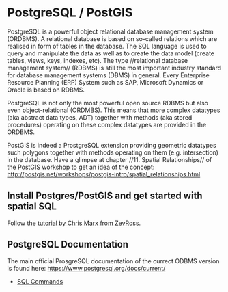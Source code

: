 
# PostgreSQL / PostGIS

PostgreSQL is a powerful object relational database management system (ORDBMS). A relational database is based on so-called relations which are realised in form of tables in the database. The SQL language is used to query and manipulate the data as well as to create the data model (create tables, views, keys, indexes, etc). The type //relational database management system// (RDBMS) is still the most important industry standard for database management systems (DBMS) in general. Every Enterprise Resource Planning (ERP) System such as SAP, Microsoft Dynamics or Oracle is based on RDBMS.

PostgreSQL is not only the most powerful open source RDBMS but also even object-relational (ORDMBS). This means that more complex datatypes (aka abstract data types, ADT) together with methods (aka stored procedures) operating on these complex datatypes are provided in the ORDBMS.

PostGIS is indeed a ProstgreSQL extension providing geometric datatypes such polygons together with methods operating on them (e.g. intersection) in the database. Have a glimpse at chapter //11. Spatial Relationships// of the PostGIS workshop to get an idea of the concept: 
http://postgis.net/workshops/postgis-intro/spatial_relationships.html


## Install Postgres/PostGIS and get started with spatial SQL

Follow the [tutorial by Chris Marx from ZevRoss](http://zevross.com/blog/2019/12/04/install-postgres-postgis-and-get-started-with-spatial-sql/).

## PostgreSQL Documentation 

The main official ProsgreSQL documentation of the currect ODBMS version is found here: https://www.postgresql.org/docs/current/ 

* [SQL Commands](https://www.postgresql.org/docs/current/sql-commands.html)



